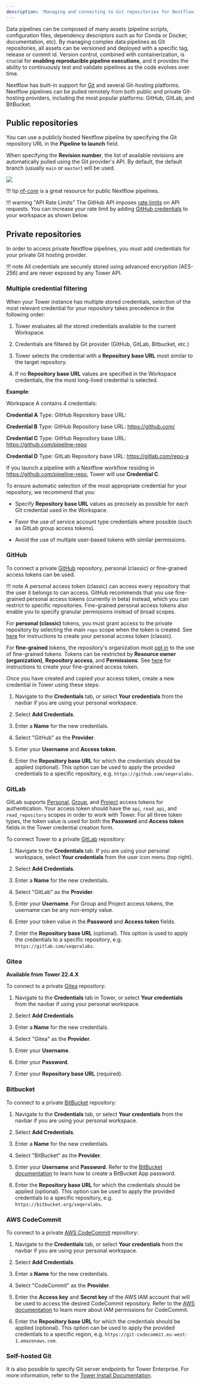 ```yaml
---
description: 'Managing and connecting to Git repositories for Nextflow in Nextflow Tower.'
---
```


Data pipelines can be composed of many assets (pipeline scripts, configuration files, dependency descriptors such as for Conda or Docker, documentation, etc). By managing complex data pipelines as Git repositories, all assets can be versioned and deployed with a specific tag, release or commit id. Version control, combined with containerization, is crucial for **enabling reproducible pipeline executions**, and it provides the ability to continuously test and validate pipelines as the code evolves over time.

Nextflow has built-in support for [Git](https://git-scm.com) and several Git-hosting platforms. Nextflow pipelines can be pulled remotely from both public and private Git-hosting providers, including the most popular platforms: GitHub, GitLab, and  BitBucket.

## Public repositories

You can use a publicly hosted Nextflow pipeline by specifying the Git repository URL in the **Pipeline to launch** field.

When specifying the **Revision number**, the list of available revisions are automatically pulled using the Git provider's API. By default, the default branch (usually `main` or `master`) will be used.

![](_images/git_public_repo.png)

!!! tip
    [nf-core](https://nf-co.re/pipelines) is a great resource for public Nextflow pipelines.

!!! warning "API Rate Limits"
    The GitHub API imposes [rate limits](https://docs.github.com/en/developers/apps/building-github-apps/rate-limits-for-github-apps) on API requests. You can increase your rate limit by adding [GitHub credentials](#github) to your workspace as shown below.

## Private repositories

In order to access private Nextflow pipelines, you must add credentials for your private Git hosting provider.

!!! note
    All credentials are securely stored using advanced encryption (AES-256) and are never exposed by any Tower API.

### Multiple credential filtering 

When your Tower instance has multiple stored credentials, selection of the most relevant credential for your repository takes precedence in the following order:

1. Tower evaluates all the stored credentials available to the current Workspace.

2. Credentials are filtered by Git provider (GitHub, GitLab, Bitbucket, etc.) 

3. Tower selects the credential with a **Repository base URL** most similar to the target repository. 

4. If no **Repository base URL** values are specified in the Workspace credentials, the  the most long-lived credential is selected. 

**Example**:

Workspace A contains 4 credentials:

**Credential A**
    Type: GitHub
    Repository base URL: 

**Credential B**
    Type: GitHub
    Repository base URL: https://github.com/ 

**Credential C**
    Type: GitHub
    Repository base URL: https://github.com/pipeline-repo   

**Credential D**
    Type: GitLab
    Repository base URL: https://gitlab.com/repo-a    

If you launch a pipeline with a Nextflow workflow residing in https://github.com/pipeline-repo, Tower will use **Credential C**.     

To ensure automatic selection of the most appropriate credential for your repository, we recommend that you:

- Specify **Repository base URL** values as precisely as possible for each Git credential used in the Workspace. 

- Favor the use of service account type credentials where possible (such as GitLab group access tokens).

- Avoid the use of multiple user-based tokens with similar permissions.

### GitHub

To connect a private [GitHub](https://github.com/) repository, personal (classic) or fine-grained access tokens can be used.

!!! note
    A personal access token (classic) can access every repository that the user it belongs to can access. GitHub recommends that you use fine-grained personal access tokens (currently in beta) instead, which you can restrict to specific repositories. Fine-grained personal access tokens also enable you to specify granular permissions instead of broad scopes. 

For **personal (classic)** tokens, you must grant access to the private repository by selecting the main `repo` scope when the token is created. See [here](https://docs.github.com/en/authentication/keeping-your-account-and-data-secure/creating-a-personal-access-token#creating-a-personal-access-token-classic) for instructions to create your personal access token (classic). 

For **fine-grained** tokens, the repository's organization must [opt in](https://docs.github.com/en/organizations/managing-programmatic-access-to-your-organization/setting-a-personal-access-token-policy-for-your-organization) to the use of fine-grained tokens. Tokens can be restricted by **Resource owner (organization)**, **Repository access**, and **Permissions**. See [here](https://docs.github.com/en/authentication/keeping-your-account-and-data-secure/creating-a-personal-access-token#creating-a-fine-grained-personal-access-token) for instructions to create your fine-grained access token. 

Once you have created and copied your access token, create a new credential in Tower using these steps:

1. Navigate to the **Credentials** tab, or select **Your credentials** from the navbar if you are using your personal workspace.

2. Select **Add Credentials**.

3. Enter a **Name** for the new credentials.

4. Select "GitHub" as the **Provider**.

5. Enter your **Username** and **Access token**.

6. Enter the **Repository base URL** for which the credentials should be applied (optional). This option can be used to apply the provided credentials to a specific repository, e.g. `https://github.com/seqeralabs`.

### GitLab

GitLab supports [Personal](https://docs.gitlab.com/ee/user/profile/personal_access_tokens.html), [Group](https://docs.gitlab.com/ee/user/group/settings/group_access_tokens.html#group-access-tokens), and [Project](https://docs.gitlab.com/ee/user/project/settings/project_access_tokens.html) access tokens for authentication. Your access token should have the `api`, `read_api`, and `read_repository` scopes in order to work with Tower. For all three token types, the token value is used for both the **Password** and **Access token** fields in the Tower credential creation form. 

To connect Tower to a private [GitLab](https://gitlab.com/) repository:

1. Navigate to the **Credentials** tab. If you are using your personal workspace, select **Your credentials** from the user icon menu (top right).

2. Select **Add Credentials**.

3. Enter a **Name** for the new credentials.

4. Select "GitLab" as the **Provider**.

5. Enter your **Username**. For Group and Project access tokens, the username can be any non-empty value.   

6. Enter your token value in the **Password** and **Access token** fields. 

6. Enter the **Repository base URL** (optional). This option is used to apply the credentials to a specific repository, e.g. `https://gitlab.com/seqeralabs`.

### Gitea

**Available from Tower 22.4.X**

To connect to a private [Gitea](https://gitea.io/) repository:

1. Navigate to the **Credentials** tab in Tower, or select **Your credentials** from the navbar if using your personal workspace.

2. Select **Add Credentials**.

3. Enter a **Name** for the new credentials.

4. Select "Gitea" as the **Provider**.

5. Enter your **Username**.

6. Enter your **Password**.

7. Enter your **Repository base URL** (required).

### Bitbucket

To connect to a private [BitBucket](https://bitbucket.org/) repository:

1. Navigate to the **Credentials** tab, or select **Your credentials** from the navbar if you are using your personal workspace.

2. Select **Add Credentials**.

3. Enter a **Name** for the new credentials.

4. Select "BitBucket" as the **Provider**.

5. Enter your **Username** and **Password**. Refer to the [BitBucket documentation](https://support.atlassian.com/bitbucket-cloud/docs/app-passwords/) to learn how to create a BitBucket App password.

6. Enter the **Repository base URL** for which the credentials should be applied (optional). This option can be used to apply the provided credentials to a specific repository, e.g. `https://bitbucket.org/seqeralabs`.

### AWS CodeCommit

To connect to a private [AWS CodeCommit](https://aws.amazon.com/codecommit/) repository:

1. Navigate to the **Credentials** tab, or select **Your credentials** from the navbar if you are using your personal workspace.

2. Select **Add Credentials**.

3. Enter a **Name** for the new credentials.

4. Select "CodeCommit" as the **Provider**.

5. Enter the **Access key** and **Secret key** of the AWS IAM account that will be used to access the desired CodeCommit repository. Refer to the [AWS documentation](https://docs.aws.amazon.com/codecommit/latest/userguide/auth-and-access-control-iam-identity-based-access-control.html) to learn more about IAM permissions for CodeCommit.

6. Enter the **Repository base URL** for which the credentials should be applied (optional). This option can be used to apply the provided credentials to a specific region, e.g. `https://git-codecommit.eu-west-1.amazonaws.com`.

### Self-hosted Git

It is also possible to specify Git server endpoints for Tower Enterprise. For more information, refer to the [Tower Install Documentation](https://install.tower.nf/latest/configuration/git_integration/).
